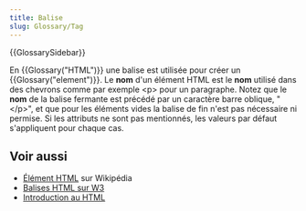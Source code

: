 ```yaml
---
title: Balise
slug: Glossary/Tag
---
```


{{GlossarySidebar}}

En {{Glossary("HTML")}} une balise est utilisée pour créer un {{Glossary("element")}}. Le **nom** d'un élément HTML est le **nom** utilisé dans des chevrons comme par exemple \<p> pour un paragraphe. Notez que le **nom** de la balise fermante est précédé par un caractère barre oblique, "\</p>", et que pour les éléments vides la balise de fin n'est pas nécessaire ni permise. Si les attributs ne sont pas mentionnés, les valeurs par défaut s'appliquent pour chaque cas.

## Voir aussi

- [Élément HTML](https://fr.wikipedia.org/wiki/Élément_HTML) sur Wikipédia
- [Balises HTML sur W3](http://www.w3.org/History/19921103-hypertext/hypertext/WWW/MarkUp/Tags.html)
- [Introduction au HTML](/fr/Apprendre/HTML/Introduction_à_HTML)
